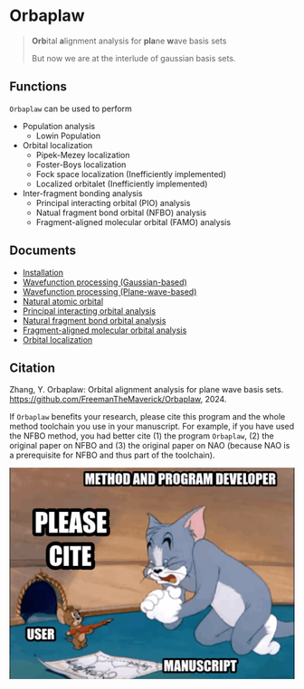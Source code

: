 # Orbaplaw
> **Orb**ital **a**lignment analysis for **pla**ne **w**ave basis sets
>
> But now we are at the interlude of gaussian basis sets.

## Functions

`Orbaplaw` can be used to perform

+ Population analysis
  + Lowin Population
+ Orbital localization
  + Pipek-Mezey localization
  + Foster-Boys localization
  + Fock space localization (Inefficiently implemented)
  + Localized orbitalet (Inefficiently implemented)
+ Inter-fragment bonding analysis
  + Principal interacting orbital (PIO) analysis
  + Natual fragment bond orbital (NFBO) analysis
  + Fragment-aligned molecular orbital (FAMO) analysis


## Documents

+ [Installation](doc/INSTALLATION.md)
+ [Wavefunction processing (Gaussian-based)](doc/WFN.md)
+ [Wavefunction processing (Plane-wave-based)](doc/PW.md)
+ [Natural atomic orbital](doc/NAO.md)
+ [Principal interacting orbital analysis](doc/PIO.md)
+ [Natural fragment bond orbital analysis](doc/NFBO.md)
+ [Fragment-aligned molecular orbital analysis](doc/FAMO.md)
+ [Orbital localization](doc/LMO.md)


## Citation
Zhang, Y. Orbaplaw: Orbital alignment analysis for plane wave basis sets. https://github.com/FreemanTheMaverick/Orbaplaw, 2024.

If `Orbaplaw` benefits your research, please cite this program and the whole method toolchain you use in your manuscript. For example, if you have used the NFBO method, you had better cite (1) the program `Orbaplaw`, (2) the original paper on NFBO and (3) the original paper on NAO (because NAO is a prerequisite for NFBO and thus part of the toolchain).

![](doc/please_cite.gif)
